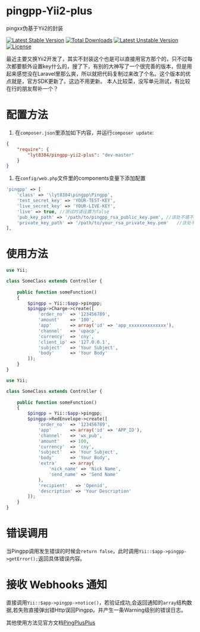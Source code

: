# pingpp-Yii2-plus
pingxx伪基于Yii2的封装

[![Latest Stable Version](https://poser.pugx.org/lyt8384/pingpp-yii2-plus/v/stable)](https://packagist.org/packages/lyt8384/pingpp-yii2-plus) [![Total Downloads](https://poser.pugx.org/lyt8384/pingpp-yii2-plus/downloads)](https://packagist.org/packages/lyt8384/pingpp-yii2-plus) [![Latest Unstable Version](https://poser.pugx.org/lyt8384/pingpp-yii2-plus/v/unstable)](https://packagist.org/packages/lyt8384/pingpp-yii2-plus) [![License](https://poser.pugx.org/lyt8384/pingpp-yii2-plus/license)](https://packagist.org/packages/lyt8384/pingpp-yii2-plus)

最近主要又换Yii2开发了，其实不封装这个也是可以直接用官方那个的，只不过每次都要额外设置key什么的，搜了下，有别的大神写了一个很完善的版本，但是用起来感觉没在Laravel里那么爽，所以就把代码复制过来改了个名。这个版本的优点就是，官方SDK更新了。这边不用更新。
本人比较菜，没写单元测试，有比较在行的朋友帮补一个？

# 配置方法
1. 在`composer.json`里添加如下内容，并运行`composer update`:
```json
{
    "require": {
        "lyt8384/pingpp-yii2-plus": "dev-master"
    }
}
```
1. 在`config/web.php`文件里的components变量下添加配置
```php
'pingpp' => [
    'class' => '\lyt8384\pingpp\Pingpp',
    'test_secret_key' => 'YOUR-TEST-KEY',
    'live_secret_key' => 'YOUR-LIVE-KEY',
    'live' => true,	//测试时请设置为false
    'pub_key_path' => '/path/to/pingpp_rsa_public_key.pem',	//该处不填不进行回调验证
    'private_key_path' => '/path/to/your_rsa_private_key.pem'	//该处不填不进行商家验证
],
```
# 使用方法
```php
use Yii;

class SomeClass extends Controller {
    
    public function someFunction()
    {
    	$pingpp = Yii::$app->pingpp;
    	$pingpp->Charge->create([
            'order_no'  => '123456789',
		    'amount'    => '100',
		    'app'       => array('id' => 'app_xxxxxxxxxxxxxx'),
		    'channel'   => 'upacp',
		    'currency'  => 'cny',
		    'client_ip' => '127.0.0.1',
		    'subject'   => 'Your Subject',
		    'body'      => 'Your Body'
        ]);
    }
}
```

```php
use Yii;

class SomeClass extends Controller {
    
    public function someFunction()
    {
    	$pingpp = Yii::$app->pingpp;
    	$pingpp->RedEnvelope->create([
            'order_no'  => '123456789',
	        'app'       => array('id' => 'APP_ID'),
	        'channel'   => 'wx_pub',
	        'amount'    => 100,
	        'currency'  => 'cny',
	        'subject'   => 'Your Subject',
	        'body'      => 'Your Body',
	        'extra'     => array(
	            'nick_name' => 'Nick Name',
	            'send_name' => 'Send Name'
	        ),
	        'recipient'   => 'Openid',
	        'description' => 'Your Description'
        ]);
    }
}
```

# 错误调用
当Pingpp调用发生错误的时候会`return false`，此时调用`Yii::$app->pingpp->getError();`返回具体错误内容。

# 接收 Webhooks 通知
直接调用`Yii::$app->pingpp->notice()`，若验证成功,会返回通知的`array`结构数据,若失败直接弹出错Http误回Pingpp。并产生一条Warning级别的错误日志。

其他使用方法见官方文档[PingPlusPlus](https://github.com/PingPlusPlus/pingpp-php)